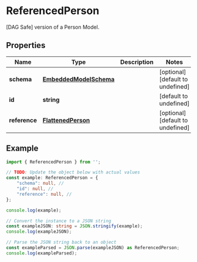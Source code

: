 
# ReferencedPerson

[DAG Safe] version of a Person Model. 

## Properties

Name | Type | Description | Notes
------------ | ------------- | ------------- | -------------
**schema** | [**EmbeddedModelSchema**](EmbeddedModelSchema) |  | [optional] [default to undefined]
**id** | **string** |  | [default to undefined]
**reference** | [**FlattenedPerson**](FlattenedPerson) |  | [optional] [default to undefined]

## Example

```typescript
import { ReferencedPerson } from '';

// TODO: Update the object below with actual values
const example: ReferencedPerson = {
    "schema": null, // 
    "id": null, // 
    "reference": null, // 
};

console.log(example);

// Convert the instance to a JSON string
const exampleJSON: string = JSON.stringify(example);
console.log(exampleJSON);

// Parse the JSON string back to an object
const exampleParsed = JSON.parse(exampleJSON) as ReferencedPerson;
console.log(exampleParsed);
```




